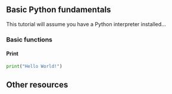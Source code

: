## Basic Python fundamentals

This tutorial will assume you have a Python interpreter installed...

### Basic functions

#### Print
```python
print("Hello World!")
```


## Other resources

